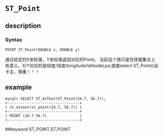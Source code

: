 <!-- 
Licensed to the Apache Software Foundation (ASF) under one
or more contributor license agreements.  See the NOTICE file
distributed with this work for additional information
regarding copyright ownership.  The ASF licenses this file
to you under the Apache License, Version 2.0 (the
"License"); you may not use this file except in compliance
with the License.  You may obtain a copy of the License at

  http://www.apache.org/licenses/LICENSE-2.0

Unless required by applicable law or agreed to in writing,
software distributed under the License is distributed on an
"AS IS" BASIS, WITHOUT WARRANTIES OR CONDITIONS OF ANY
KIND, either express or implied.  See the License for the
specific language governing permissions and limitations
under the License.
-->

# `ST_Point`
## description
### Syntax

`POINT ST_Point(DOUBLE x, DOUBLE y)`


通过给定的X坐标值，Y坐标值返回对应的Point。
当前这个值只是在球面集合上有意义，X/Y对应的是经度/纬度(longitude/latitude);ps:直接select ST_Point()会卡主，慎重！！！

## example

```
mysql> SELECT ST_AsText(ST_Point(24.7, 56.7));
+---------------------------------+
| st_astext(st_point(24.7, 56.7)) |
+---------------------------------+
| POINT (24.7 56.7)               |
+---------------------------------+
```
##keyword
ST_POINT,ST,POINT
